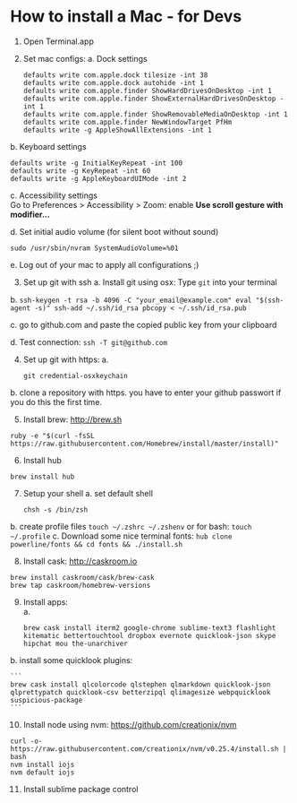 # How to install a Mac - for Devs

1. Open Terminal.app


2. Set mac configs:
  a. Dock settings
    ```
    defaults write com.apple.dock tilesize -int 38
    defaults write com.apple.dock autohide -int 1
    defaults write com.apple.finder ShowHardDrivesOnDesktop -int 1
    defaults write com.apple.finder ShowExternalHardDrivesOnDesktop -int 1
    defaults write com.apple.finder ShowRemovableMediaOnDesktop -int 1
    defaults write com.apple.finder NewWindowTarget PfHm
    defaults write -g AppleShowAllExtensions -int 1
    ```

  b. Keyboard settings
  ```
  defaults write -g InitialKeyRepeat -int 100
  defaults write -g KeyRepeat -int 60
  defaults write -g AppleKeyboardUIMode -int 2
  ```

  c. Accessibility settings  
  Go to Preferences > Accessibility > Zoom: enable **Use scroll gesture with modifier...**

  d. Set initial audio volume (for silent boot without sound)
  ```
  sudo /usr/sbin/nvram SystemAudioVolume=%01
  ```

  e. Log out of your mac to apply all configurations ;)


3. Set up git with ssh
  a. Install git using osx: Type `git` into your terminal

  b.
    ```
    ssh-keygen -t rsa -b 4096 -C "your_email@example.com"
    eval "$(ssh-agent -s)"
    ssh-add ~/.ssh/id_rsa
    pbcopy < ~/.ssh/id_rsa.pub
    ```

  c. go to github.com and paste the copied public key from your clipboard

  d. Test connection:
    ```
    ssh -T git@github.com
    ```


4. Set up git with https:
  a.
    ```
    git credential-osxkeychain
    ```

  b. clone a repository with https. you have to enter your github passwort if you do this the first time.


5. Install brew: http://brew.sh
  ```
  ruby -e "$(curl -fsSL https://raw.githubusercontent.com/Homebrew/install/master/install)"
  ```

6. Install hub
  ```
  brew install hub
  ```

7. Setup your shell
  a. set default shell
    ```
    chsh -s /bin/zsh
    ```
  b. create profile files
    ```
    touch ~/.zshrc ~/.zshenv
    ```
    or for bash:
    ```
    touch ~/.profile
    ```
  c. Download some nice terminal fonts:
    ```
    hub clone powerline/fonts && cd fonts && ./install.sh
    ```

8. Install cask: http://caskroom.io
  ```
  brew install caskroom/cask/brew-cask
  brew tap caskroom/homebrew-versions
  ```

9. Install apps:  
  a.    
    ```
    brew cask install iterm2 google-chrome sublime-text3 flashlight kitematic bettertouchtool dropbox evernote quicklook-json skype hipchat mou the-unarchiver
    ```

  b. install some quicklook plugins:

    ```
    brew cask install qlcolorcode qlstephen qlmarkdown quicklook-json qlprettypatch quicklook-csv betterzipql qlimagesize webpquicklook suspicious-package
    ```


10. Install node using nvm: https://github.com/creationix/nvm
  ```
  curl -o- https://raw.githubusercontent.com/creationix/nvm/v0.25.4/install.sh | bash
  nvm install iojs
  nvm default iojs
  ```

11. Install sublime package control

